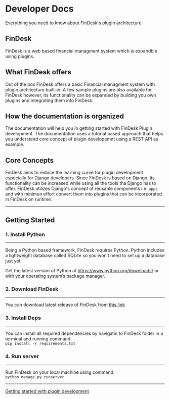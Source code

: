 # Developer Docs
Everything you need to know about FinDesk's plugin architecture
## FinDesk
FinDesk is a web based financial managment system which is expandble using plugins.

## What FinDesk offers
Out of the box FinDesk offers a basic Financial managment system with plugin architecture built-in. A few sample plugins are also available for FinDesk however, its functionality can be expanded by building you own plugins and integrating them into FinDesk.
## How the documentation is organized
 The documentation will help you in getting started with FinDesk Plugin development. The documentation uses a tutorial based approach that helps you understand core concept of plugin developemnt using a REST API as example.

 ## Core Concepts
 FinDesk aims to reduce the learning curve for plugin development especially for Django developers. Since FinDesk is based on Django, its functionality can be increased while using all the tools tha Django has to offer. FinDesk utilizes Django's concept of reusable components i.e. `apps` and with minimun effort convert them into plugins that can be incorporated in FinDesk on runtime.

___

## Getting Started

### 1. Install Python
___

Being a Python based framework, FinDesk requires Python. Python includes a lightweight database called SQLite so you won’t need to set up a database just yet.

Get the latest version of Python at https://www.python.org/downloads/ or with your operating system’s package manager.

### 2. Download FinDesk
___
You can download latest release of FinDesk from [this link](https://github.com/SaadJamilAkhtar/FinDesk)

### 3. Install Deps
___
You can install all required dependencies by navigatin to FinDesk folder in a terminal and running command  
`pip install -r requirements.txt`

### 4. Run server
___
Run FinDesk on your local machine using command  
`python manage.py runserver`


___

[Getting started with plugin development](./pluginDevelopment.md)




